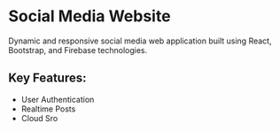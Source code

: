 # Social Media Website

Dynamic and responsive social media web application built using React, Bootstrap, and Firebase technologies.

## Key Features:
- User Authentication
- Realtime Posts
- Cloud Sro

